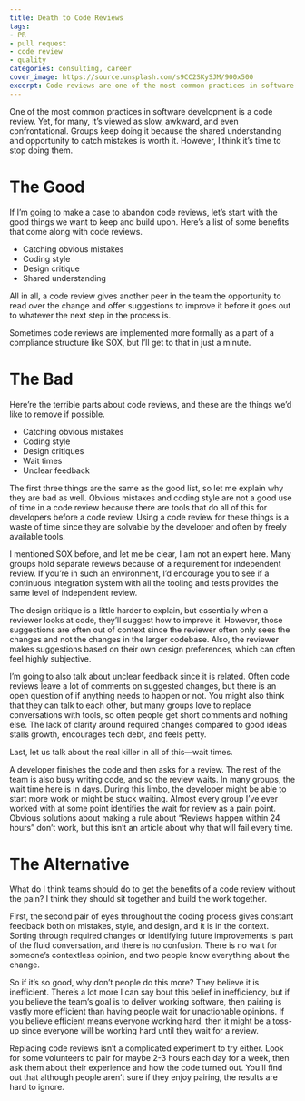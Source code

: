 ```yaml
---
title: Death to Code Reviews
tags:
- PR
- pull request
- code review
- quality
categories: consulting, career
cover_image: https://source.unsplash.com/s9CC2SKySJM/900x500
excerpt: Code reviews are one of the most common practices in software development, but there is a better way. I share the good and bad aspects of code reviews and a better way to do them.
---
```

One of the most common practices in software development is a code review. Yet, for many, it’s viewed as slow, awkward, and even confrontational. Groups keep doing it because the shared understanding and opportunity to catch mistakes is worth it. However, I think it’s time to stop doing them.

# The Good

If I’m going to make a case to abandon code reviews, let’s start with the good things we want to keep and build upon. Here’s a list of some benefits that come along with code reviews.

- Catching obvious mistakes
- Coding style
- Design critique
- Shared understanding

All in all, a code review gives another peer in the team the opportunity to read over the change and offer suggestions to improve it before it goes out to whatever the next step in the process is.

Sometimes code reviews are implemented more formally as a part of a compliance structure like SOX, but I’ll get to that in just a minute.

# The Bad

Here’re the terrible parts about code reviews, and these are the things we’d like to remove if possible.

- Catching obvious mistakes
- Coding style
- Design critiques
- Wait times
- Unclear feedback

The first three things are the same as the good list, so let me explain why they are bad as well. Obvious mistakes and coding style are not a good use of time in a code review because there are tools that do all of this for developers before a code review. Using a code review for these things is a waste of time since they are solvable by the developer and often by freely available tools.

I mentioned SOX before, and let me be clear, I am not an expert here. Many groups hold separate reviews because of a requirement for independent review. If you’re in such an environment, I’d encourage you to see if a continuous integration system with all the tooling and tests provides the same level of independent review.

The design critique is a little harder to explain, but essentially when a reviewer looks at code, they’ll suggest how to improve it. However, those suggestions are often out of context since the reviewer often only sees the changes and not the changes in the larger codebase. Also, the reviewer makes suggestions based on their own design preferences, which can often feel highly subjective.

I’m going to also talk about unclear feedback since it is related. Often code reviews leave a lot of comments on suggested changes, but there is an open question of if anything needs to happen or not. You might also think that they can talk to each other, but many groups love to replace conversations with tools, so often people get short comments and nothing else. The lack of clarity around required changes compared to good ideas stalls growth, encourages tech debt, and feels petty.

Last, let us talk about the real killer in all of this—wait times.

A developer finishes the code and then asks for a review. The rest of the team is also busy writing code, and so the review waits. In many groups, the wait time here is in days. During this limbo, the developer might be able to start more work or might be stuck waiting. Almost every group I’ve ever worked with at some point identifies the wait for review as a pain point. Obvious solutions about making a rule about “Reviews happen within 24 hours” don’t work, but this isn’t an article about why that will fail every time.

# The Alternative

What do I think teams should do to get the benefits of a code review without the pain? I think they should sit together and build the work together.

First, the second pair of eyes throughout the coding process gives constant feedback both on mistakes, style, and design, and it is in the context. Sorting through required changes or identifying future improvements is part of the fluid conversation, and there is no confusion. There is no wait for someone’s contextless opinion, and two people know everything about the change.

So if it’s so good, why don’t people do this more? They believe it is inefficient. There’s a lot more I can say bout this belief in inefficiency, but if you believe the team’s goal is to deliver working software, then pairing is vastly more efficient than having people wait for unactionable opinions. If you believe efficient means everyone working hard, then it might be a toss-up since everyone will be working hard until they wait for a review.

Replacing code reviews isn’t a complicated experiment to try either. Look for some volunteers to pair for maybe 2-3 hours each day for a week, then ask them about their experience and how the code turned out. You’ll find out that although people aren’t sure if they enjoy pairing, the results are hard to ignore.

